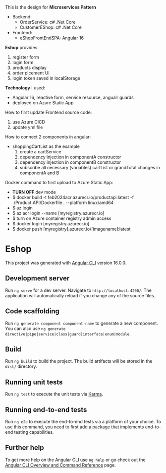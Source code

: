 This is the design for **Microservices Pattern**
  - Backend:
    - OrderService: c# .Net Core
    - CustomerEShop: c# .Net Core
  - Frontend:
    - eShopFrontEndSPA: Angular 16 


**Eshop** provides: 
 1. register form
 1. login form
 1. products display
 1. order plcement UI
 1. login token saved in localStorage

**Technology** I used:
 - Angular 16, reactive form, service resource, angualr guards
 - deployed on Azure Static App 

How to first update Frontend source code:
1. use Azure CICD
1. update yml file

How to connect 2 components in angular:
- shoppingCartList as the example
  1. create a cartService
  1. dependency injection in componentA constructor
  1. dependency injection in componentB constructor
  1. subscribe all necessary (variables) cartList or grandTotal changes in componentA and B


Docker command to first upload to Azure Static App: 
- **TURN OFF** dev mode
- $ docker build -t feb2024acr.azurecr.io/productapi:latest -f ./Product.API/Dockerfile . --platform linux/amd64 
- $ az login
- $ az acr login --name [myregistry.azurecr.io]
- $ turn on Azure container registry admin access
- $ docker login [myregistry.azurecr.io]
- $ docker push [myregistry].azurecr.io/[imagename]:latest




# Eshop

This project was generated with [Angular CLI](https://github.com/angular/angular-cli) version 16.0.0.

## Development server

Run `ng serve` for a dev server. Navigate to `http://localhost:4200/`. The application will automatically reload if you change any of the source files.

## Code scaffolding

Run `ng generate component component-name` to generate a new component. You can also use `ng generate directive|pipe|service|class|guard|interface|enum|module`.

## Build

Run `ng build` to build the project. The build artifacts will be stored in the `dist/` directory.

## Running unit tests

Run `ng test` to execute the unit tests via [Karma](https://karma-runner.github.io).

## Running end-to-end tests

Run `ng e2e` to execute the end-to-end tests via a platform of your choice. To use this command, you need to first add a package that implements end-to-end testing capabilities.

## Further help

To get more help on the Angular CLI use `ng help` or go check out the [Angular CLI Overview and Command Reference](https://angular.io/cli) page.
